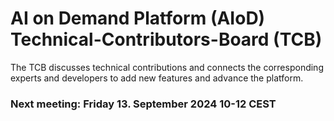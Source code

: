 # AI on Demand Platform (AIoD) Technical-Contributors-Board (TCB) 

The TCB discusses technical contributions and connects the corresponding experts and developers to add new features and advance the platform.

### Next meeting: Friday 13. September 2024 10-12 CEST


